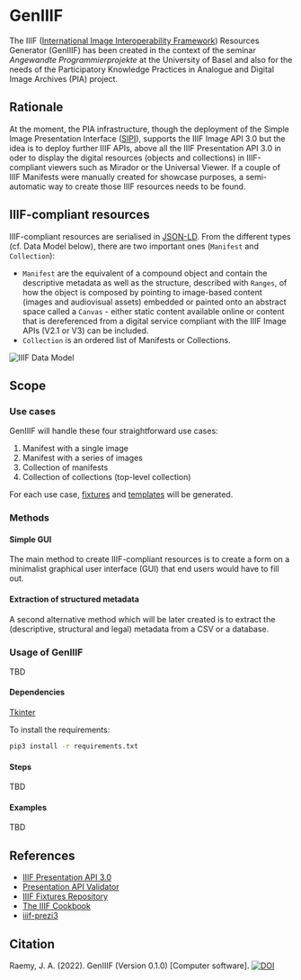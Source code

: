 # GenIIIF
The IIIF ([International Image Interoperability Framework](https://iiif.io/)) Resources Generator (GenIIIF) has been created in the context of the seminar _Angewandte Programmierprojekte_ at the University of Basel and also for the needs of the Participatory Knowledge Practices in Analogue and Digital Image Archives (PIA) project.

## Rationale
At the moment, the PIA infrastructure, though the deployment of the Simple Image Presentation Interface ([SIPI](https://sipi.io/)), supports the IIIF Image API 3.0 but the idea is to deploy further IIIF APIs, above all the IIIF Presentation API 3.0 in oder to display the digital resources (objects and collections) in IIIF-compliant viewers such as Mirador or the Universal Viewer. 
If a couple of IIIF Manifests were manually created for showcase purposes, a semi-automatic way to create those IIIF resources needs to be found.

## IIIF-compliant resources
IIIF-compliant resources are serialised in [JSON-LD](https://json-ld.org/). From the different types (cf. Data Model below), there are two important ones (`Manifest` and `Collection`): 

- `Manifest` are the equivalent of a compound object and contain the descriptive metadata as well as the structure, described with `Ranges`, of how the object is composed by pointing to image-based content (images and audiovisual assets) embedded or painted onto an abstract space called a `Canvas` - either static content available online or content that is dereferenced from a digital service compliant with the IIIF Image APIs (V2.1 or V3) can be included.
- `Collection` is an ordered list of Manifests or Collections. 

![IIIF Data Model](https://iiif.io/api/assets/images/data-model.png)

## Scope
### Use cases
GenIIIF will handle these four straightforward use cases:

1. Manifest with a single image
2. Manifest with a series of images
3. Collection of manifests
4. Collection of collections (top-level collection)

For each use case, [fixtures](fixtures/fixtures.md) and [templates](templates/templates.md) will be generated.

### Methods
#### Simple GUI
The main method to create IIIF-compliant resources is to create a form on a minimalist graphical user interface (GUI) that end users would have to fill out. 

#### Extraction of structured metadata
A second alternative method which will be later created is to extract the (descriptive, structural and legal) metadata from a CSV or a database.

### Usage of GenIIIF
TBD

#### Dependencies
[Tkinter](https://realpython.com/python-gui-tkinter/)

To install the requirements:

```bash
pip3 install -r requirements.txt
```

#### Steps
TBD

#### Examples
TBD

## References
- [IIIF Presentation API 3.0](https://iiif.io/api/presentation/3.0/)
- [Presentation API Validator](https://presentation-validator.iiif.io/)
- [IIIF Fixtures Repository](https://fixtures.iiif.io/)
- [The IIIF Cookbook](https://iiif.io/api/cookbook/)
- [iiif-prezi3](https://github.com/iiif-prezi/iiif-prezi3)

## Citation
Raemy, J. A. (2022). GenIIIF (Version 0.1.0) [Computer software]. [![DOI](https://zenodo.org/badge/461769496.svg)](https://zenodo.org/badge/latestdoi/461769496)

